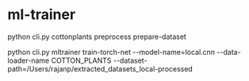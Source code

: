 # ml-trainer







 python cli.py cottonplants preprocess prepare-dataset


python cli.py mltrainer train-torch-net  --model-name=local.cnn --data-loader-name COTTON_PLANTS --dataset-path=/Users/rajanp/extracted_datasets_local-processed

